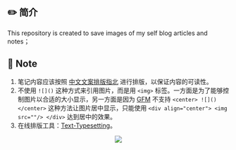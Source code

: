 ## :pencil2: 简介

This repository is created to save images of my self blog articles and notes；

## :memo: Note

1. 笔记内容应该按照 [中文文案排版指北](https://github.com/sparanoid/chinese-copywriting-guidelines/blob/master/README.zh-CN.md) 进行排版，以保证内容的可读性。
2. 不使用 `![]()` 这种方式来引用图片，而是用 `<img>` 标签。一方面是为了能够控制图片以合适的大小显示，另一方面是因为 [GFM](https://github.github.com/gfm/) 不支持 `<center> ![]() </center>` 这种方法让图片居中显示，只能使用 `<div align="center"> <img src=""/> </div>` 达到居中的效果。
3. 在线排版工具：[Text-Typesetting](https://github.com/CyC2018/Text-Typesetting)。

<div align="center">  <img src="https://cdn.jsdelivr.net/gh/Xbai-hang/blog-images/www.xbai-hang.com/imgdefault.jpg" width=""/> </div><br>